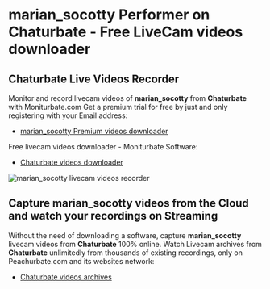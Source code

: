 # marian_socotty Performer on Chaturbate - Free LiveCam videos downloader

## Chaturbate Live Videos Recorder

Monitor and record livecam videos of **marian_socotty** from **Chaturbate** with Moniturbate.com
Get a premium trial for free by just and only registering with your Email address:
* [marian_socotty Premium videos downloader](https://moniturbate.com/request-demo-licence-key.html)

Free livecam videos downloader - Moniturbate Software:
* [Chaturbate videos downloader](https://moniturbate.com/moniturbate-download-software.html)

![marian_socotty livecam videos recorder](https://peachurnet.com/templates/moniturbate-software.png)


## Capture marian_socotty videos from the Cloud and watch your recordings on Streaming

Without the need of downloading a software, capture **marian_socotty** livecam videos from **Chaturbate** 100% online.
Watch Livecam archives from **Chaturbate** unlimitedly from thousands of existing recordings, only on Peachurbate.com and its websites network:
* [Chaturbate videos archives](https://peachurnet.com/)